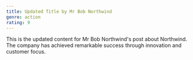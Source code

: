 ```yaml
---
title: Updated Title by Mr Bob Northwind
genre: action
rating: 9
---
```


This is the updated content for Mr Bob Northwind's post about Northwind. The company has achieved remarkable success through innovation and customer focus.
